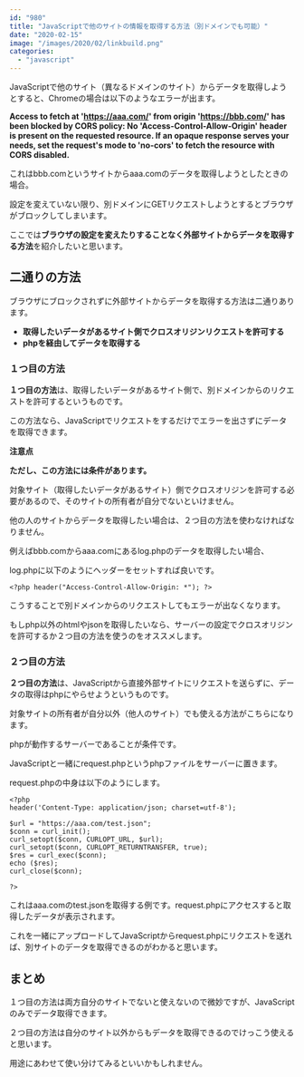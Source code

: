```yaml
---
id: "980"
title: "JavaScriptで他のサイトの情報を取得する方法（別ドメインでも可能）"
date: "2020-02-15"
image: "/images/2020/02/linkbuild.png"
categories: 
  - "javascript"
---
```


JavaScriptで他のサイト（異なるドメインのサイト）からデータを取得しようとすると、Chromeの場合は以下のようなエラーが出ます。

**Access to fetch at 'https://aaa.com/' from origin 'https://bbb.com/' has been blocked by CORS policy: No 'Access-Control-Allow-Origin' header is present on the requested resource. If an opaque response serves your needs, set the request's mode to 'no-cors' to fetch the resource with CORS disabled.**

これはbbb.comというサイトからaaa.comのデータを取得しようとしたときの場合。

設定を変えていない限り、別ドメインにGETリクエストしようとするとブラウザがブロックしてしまいます。

ここでは**ブラウザの設定を変えたりすることなく外部サイトからデータを取得する方法**を紹介したいと思います。

## 二通りの方法

ブラウザにブロックされずに外部サイトからデータを取得する方法は二通りあります。

- **取得したいデータがあるサイト側でクロスオリジンリクエストを許可する**
- **phpを経由してデータを取得する**

### １つ目の方法

**１つ目の方法**は、取得したいデータがあるサイト側で、別ドメインからのリクエストを許可するというものです。

この方法なら、JavaScriptでリクエストをするだけでエラーを出さずにデータを取得できます。

**注意点**

**ただし、この方法には条件があります。**

対象サイト（取得したいデータがあるサイト）側でクロスオリジンを許可する必要があるので、そのサイトの所有者が自分でないといけません。

他の人のサイトからデータを取得したい場合は、２つ目の方法を使わなければなりません。

例えばbbb.comからaaa.comにあるlog.phpのデータを取得したい場合、

log.phpに以下のようにヘッダーをセットすれば良いです。

```
<?php header("Access-Control-Allow-Origin: *"); ?>
```

こうすることで別ドメインからのリクエストしてもエラーが出なくなります。

もしphp以外のhtmlやjsonを取得したいなら、サーバーの設定でクロスオリジンを許可するか２つ目の方法を使うのをオススメします。

### ２つ目の方法

**２つ目の方法**は、JavaScriptから直接外部サイトにリクエストを送らずに、データの取得はphpにやらせようというものです。

対象サイトの所有者が自分以外（他人のサイト）でも使える方法がこちらになります。

phpが動作するサーバーであることが条件です。

JavaScriptと一緒にrequest.phpというphpファイルをサーバーに置きます。

request.phpの中身は以下のようにします。

```
<?php
header('Content-Type: application/json; charset=utf-8');

$url = "https://aaa.com/test.json";
$conn = curl_init();
curl_setopt($conn, CURLOPT_URL, $url);
curl_setopt($conn, CURLOPT_RETURNTRANSFER, true);
$res = curl_exec($conn);
echo ($res);
curl_close($conn);

?>
```

これはaaa.comのtest.jsonを取得する例です。request.phpにアクセスすると取得したデータが表示されます。

これを一緒にアップロードしてJavaScriptからrequest.phpにリクエストを送れば、別サイトのデータを取得できるのがわかると思います。

## まとめ

１つ目の方法は両方自分のサイトでないと使えないので微妙ですが、JavaScriptのみでデータ取得できます。

２つ目の方法は自分のサイト以外からもデータを取得できるのでけっこう使えると思います。

用途にあわせて使い分けてみるといいかもしれません。

